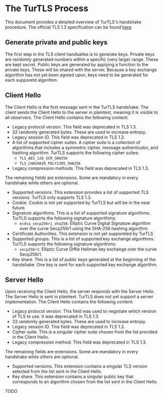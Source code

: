 # The TurTLS Process

This document provides a detailed overview of TurTLS's handshake procedure.
The official TLS 1.3 specification can be found [here](https://datatracker.ietf.org/doc/html/rfc8446).

## Generate private and public keys
The first step in the TLS client handsahke is to generate keys.
Private keys are randomly generated numbers within a specific (very large) range. These are kept secret.
Public keys are generated by applying a function to the private keys. These will be shared with the server.
Because a key exchange algorithm has not yet been agreed upon, keys need to be generated for each supporetd algorithm.

## Client Hello
The Client Hello is the first message sent in the TurTLS handshake. The client sends the Client Hello to the server in plaintext, meaning it is visible to all observers.
The Client Hello contains the following content:
- Legacy protocol version. This field was deprecated in TLS 1.3.
- 32 randomly generated bytes. These are used to increase entropy.
- Legacy session ID. This field was deprecated in TLS 1.3.
- A list of supported cipher suites. A cipher suite is a collection of algorithms that includes a symmetric cipher, message authenticator, and hashing algorithm. TurTLS supports the following cipher suites:
    - `TLS_AES_128_GCM_SHA256`
    - `TLS_CHACHA20_POLY1305_SHA256`
- Legacy compression methods. This field was deprecated in TLS 1.3.

The remaining fields are extensions. Some are mandatory in every handshake while others are optional.

- Supported versions. This extension provides a list of supported TLS versions. TurTLS only supports TLS 1.3.
- Cookie. Cookie is not yet supported by TurTLS but will be in the near future.
- Signature algorithms. This is a list of supported signature algorithms. TurTLS supports the following signature algorithms:
    - `ecdsa_secp256r1_sha256`: Elliptic Curve Digital Signature algorithm over the curve Secp256r1 using the SHA-256 hashing algorithm.
- Certificate Authorities. This extension is not yet supporeted by TurTLS
- Supported groups. This is a list of supported key exchange algorithms. TurTLS supports the following signature algorithms:
    - `secp256r1`: Elliptic Curve Diffie Hellman key exchange over the curve Secp256r1.
- Key share. This is a list of public keys generated at the beginning of the handshake. One key is sent for each supported key exchange algorithm.

## Server Hello
Upon receiving the Client Hello, the server responds with the Server Hello. The Server Hello is sent in plaintext. TurTLS does not yet support a server implementation.
The Client Hello contains the following content:
- Legacy protocol version. This field was used to negotiate which version of TLS to use. It was deprecated in TLS 1.3.
- 32 randomly generated bytes. These are used to increase entropy.
- Legacy session ID. This field was deprecated in TLS 1.3.
- Cipher suite. This is a singular cipher suite chosen from the list provided in the Client Hello.
- Legacy compression method. This field was deprecated in TLS 1.3.

The remaining fields are extensions. Some are mandatory in every handshake while others are optional.

- Supported versions. This extension contains a singular TLS version selected from the list sent in the Client Hello.
- Key share. This extension contains a singular public key that corresponds to an algorithm chosen from the list sent in the Client Hello.

TODO
